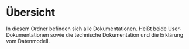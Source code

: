 # Übersicht

In diesem Ordner befinden sich alle Dokumentationen. Heißt beide User-Dokumentationen sowie die technische Dokumentation und die Erklärung vom Datenmodell.
